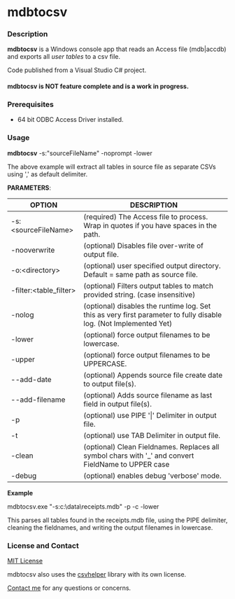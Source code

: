 # mdbtocsv

### Description

**mdbtocsv** is a Windows console app that reads an Access file (mdb|accdb) and exports all *user tables* to a csv file.

Code published from a Visual Studio C# project.

#### mdbtocsv is NOT feature complete and is a work in progress.

### Prerequisites 
- 64 bit ODBC Access Driver installed.

### Usage

**mdbtocsv** -s:"sourceFileName" -noprompt -lower

The above example will extract all tables in source file as separate CSVs using ',' as default delimiter.

**PARAMETERS**:

|OPTION|DESCRIPTION|
|----- | ----- |
|-s:\<sourceFileName\> | (required) The Access file to process. Wrap in quotes if you have spaces in the path.|
|-nooverwrite | \(optional\) Disables file over-write of output file.|
|-o:\<directory\> | \(optional\) user specified output directory. Default = same path as source file.|
|-filter:\<table_filter\> | \(optional\) Filters output tables to match provided string. (case insensitive)|
|-nolog | \(optional\) disables the runtime log. Set this as very first parameter to fully disable log. (Not Implemented Yet)|
|-lower | \(optional\) force output filenames to be lowercase.|
|-upper | \(optional\) force output filenames to be UPPERCASE.|
|--add-date | \(optional\) Appends source file create date to output file(s).|
|--add-filename | \(optional\) Adds source filename as last field in output file(s).|
|-p | \(optional\) use PIPE '\|' Delimiter in output file.|
|-t | \(optional\) use TAB Delimiter in output file.|
|-clean | \(optional\) Clean Fieldnames. Replaces all symbol chars with '_' and convert FieldName to UPPER case|
|-debug | \(optional\) enables debug 'verbose' mode.|


**Example**

mdbtocsv.exe "-s:c:\data\receipts.mdb" -p -c -lower

This parses all tables found in the receipts.mdb file, using the PIPE delimiter, cleaning the fieldnames, and writing the output filenames in lowercase.


### License and Contact
[MIT License](https://mit-license.org/)

mdbtocsv also uses the [csvhelper](https://joshclose.github.io/csvhelper/) library with its own license.

[Contact me](mailto:geoff@bentonvillebase.com) for any questions or concerns.
